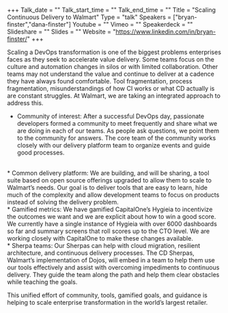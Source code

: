+++
Talk_date = ""
Talk_start_time = ""
Talk_end_time = ""
Title = "Scaling Continuous Delivery to Walmart"
Type = "talk"
Speakers = ["bryan-finster","dana-finster"]
Youtube = ""
Vimeo = ""
Speakerdeck = ""
Slideshare = ""
Slides = ""
Website = "https://www.linkedin.com/in/bryan-finster/"
+++

Scaling a DevOps transformation is one of the biggest problems enterprises faces as they seek to accelerate value delivery. Some teams focus on the culture and automation changes in silos or with limited collaboration. Other teams may not understand the value and continue to deliver at a cadence they have always found comfortable. Tool fragmentation, process fragmentation, misunderstandings of how CI works or what CD actually is are constant struggles. At Walmart, we are taking an integrated approach to address this.

* Community of interest: After a successful DevOps day, passionate developers formed a community to meet frequently and share what we are doing in each of our teams. As people ask questions, we point them to the community for answers. The core team of the community works closely with our delivery platform team to organize events and guide good processes.
<br>
* Common delivery platform: We are building, and will be sharing, a tool suite based on open source offerings upgraded to allow them to scale to Walmart’s needs. Our goal is to deliver tools that are easy to learn, hide much of the complexity and allow development teams to focus on products instead of solving the delivery problem.
<br>
* Gamified metrics: We have gamified CapitalOne’s Hygieia to incentivize the outcomes we want and we are explicit about how to win a good score. We currently have a single instance of Hygieia with over 6000 dashboards so far and summary screens that roll scores up to the CTO level. We are working closely with CapitalOne to make these changes available.
<br>
* Sherpa teams: Our Sherpas can help with cloud migration, resilient architecture, and continuous delivery processes. The CD Sherpas, Walmart’s implementation of Dojos, will embed in a team to help them use our tools effectively and assist with overcoming impediments to continuous delivery. They guide the team along the path and help them clear obstacles while teaching the goals.
<br>

This unified effort of community, tools, gamified goals, and guidance is helping to scale enterprise transformation in the world’s largest retailer.
